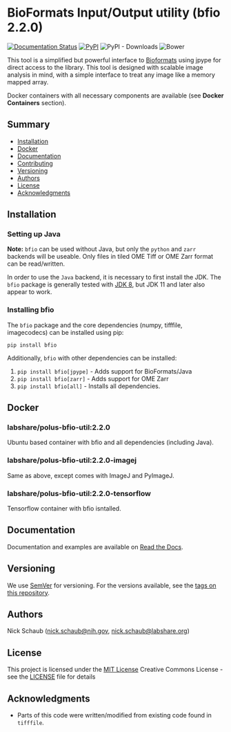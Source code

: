 # **B**io**F**ormats **I**nput/**O**utput utility (bfio 2.2.0)

[![Documentation Status](https://readthedocs.org/projects/bfio/badge/?version=latest)](https://bfio.readthedocs.io/en/latest/?badge=latest)
[![PyPI](https://img.shields.io/pypi/v/bfio)](https://pypi.org/project/filepattern/)
![PyPI - Downloads](https://img.shields.io/pypi/dm/bfio)
![Bower](https://img.shields.io/bower/l/MI)

This tool is a simplified but powerful interface to
[Bioformats](https://www.openmicroscopy.org/bio-formats/)
using jpype for direct access to the library. This tool is designed with
scalable image analysis in mind, with a simple interface to treat any image
like a memory mapped array.

Docker containers with all necessary components are available (see
**Docker Containers** section).

## Summary

  - [Installation](#installation)
  - [Docker](#docker)
  - [Documentation](#documentation)
  - [Contributing](#contributing)
  - [Versioning](#versioning)
  - [Authors](#authors)
  - [License](#license)
  - [Acknowledgments](#acknowledgments)

## Installation

### Setting up Java

**Note:** `bfio` can be used without Java, but only the `python` and `zarr`
backends will be useable. Only files in tiled OME Tiff or OME Zarr format can be
read/written.

In order to use the `Java` backend, it is necessary to first install the JDK.
The `bfio` package is generally tested with
[JDK 8](https://docs.oracle.com/javase/8/docs/technotes/guides/install/install_overview.html),
but JDK 11 and later also appear to work.

### Installing bfio

The `bfio` package and the core dependencies (numpy, tifffile, imagecodecs) can
be installed using pip:

`pip install bfio`

Additionally, `bfio` with other dependencies can be installed:

1. `pip install bfio[jpype]` - Adds support for BioFormats/Java
2. `pip install bfio[zarr]` - Adds support for OME Zarr
3. `pip install bfio[all]` - Installs all dependencies.

## Docker

### labshare/polus-bfio-util:2.2.0

Ubuntu based container with bfio and all dependencies (including Java).

### labshare/polus-bfio-util:2.2.0-imagej

Same as above, except comes with ImageJ and PyImageJ.

### labshare/polus-bfio-util:2.2.0-tensorflow

Tensorflow container with bfio isntalled.

## Documentation

Documentation and examples are available on
[Read the Docs](https://bfio.readthedocs.io/en/latest/).

## Versioning

We use [SemVer](http://semver.org/) for versioning. For the versions
available, see the [tags on this
repository](https://github.com/PurpleBooth/a-good-readme-template/tags).

## Authors

Nick Schaub (nick.schaub@nih.gov, nick.schaub@labshare.org)

## License

This project is licensed under the [MIT License](LICENSE)
Creative Commons License - see the [LICENSE](LICENSE) file for
details

## Acknowledgments

  - Parts of this code were written/modified from existing code found in
    `tifffile`.
